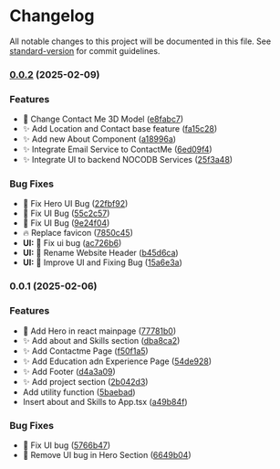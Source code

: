 # Changelog

All notable changes to this project will be documented in this file. See [standard-version](https://github.com/conventional-changelog/standard-version) for commit guidelines.

### [0.0.2](https://github.com/fnikolas-r/fnikolas-portfolio/compare/v0.0.1...v0.0.2) (2025-02-09)


### Features

* :art: Change Contact Me 3D Model ([e8fabc7](https://github.com/fnikolas-r/fnikolas-portfolio/commit/e8fabc75da3a2a1f3d601b5197a371e9a28d3d28))
* :sparkles: Add Location and Contact base feature ([fa15c28](https://github.com/fnikolas-r/fnikolas-portfolio/commit/fa15c2833809bf4d7f5f6f0079be856a055925c5))
* :sparkles: Add new About Component ([a18996a](https://github.com/fnikolas-r/fnikolas-portfolio/commit/a18996a5c2a753533190855fcfc62867922d6339))
* :sparkles: Integrate Email Service to ContactMe ([6ed09f4](https://github.com/fnikolas-r/fnikolas-portfolio/commit/6ed09f44c54e91dcce44058236f4a04ad350c80c))
* :sparkles: Integrate UI to backend NOCODB Services ([25f3a48](https://github.com/fnikolas-r/fnikolas-portfolio/commit/25f3a48fc28ecc6109946cf274643994dd700a58))


### Bug Fixes

* :bug: Fix Hero UI Bug ([22fbf92](https://github.com/fnikolas-r/fnikolas-portfolio/commit/22fbf92b317ab8bf087d96d5cc90d61dafaa4c6c))
* :bug: Fix UI Bug ([55c2c57](https://github.com/fnikolas-r/fnikolas-portfolio/commit/55c2c57a9d83c97353e3feda4cd88e5851a5a1ec))
* :bug: Fix UI Bug ([9e24f04](https://github.com/fnikolas-r/fnikolas-portfolio/commit/9e24f04ce3cef1b6b2463e7e18e4b1d5977ce561))
* :fire: Replace favicon ([7850c45](https://github.com/fnikolas-r/fnikolas-portfolio/commit/7850c45ea4d51387262b1202e868115ec3613e69))
* **UI:** :art: Fix ui bug ([ac726b6](https://github.com/fnikolas-r/fnikolas-portfolio/commit/ac726b6b3cd707f00c23f1a88de81c4bd3a2c636))
* **UI:** :art: Rename Website Header ([b45d6ca](https://github.com/fnikolas-r/fnikolas-portfolio/commit/b45d6ca51ea8913db7e08f387e0e552feda2a33e))
* **UI:** :bug: Improve UI and Fixing Bug ([15a6e3a](https://github.com/fnikolas-r/fnikolas-portfolio/commit/15a6e3a7890b5b0caa85f425d3f1b019a9972690))

### 0.0.1 (2025-02-06)


### Features

* :art: Add Hero in react mainpage ([77781b0](https://github.com/fnikolas-r/fnikolas-portfolio/commit/77781b03df654ff1dfa569d4767ae9697140b6d4))
* :sparkles: Add about and Skills section ([dba8ca2](https://github.com/fnikolas-r/fnikolas-portfolio/commit/dba8ca203eaf9dc004774849a937bae559595403))
* :sparkles: Add Contactme Page ([f50f1a5](https://github.com/fnikolas-r/fnikolas-portfolio/commit/f50f1a5b3c45d6530c2c6c870cd0f11a7b4bd9a1))
* :sparkles: Add Education adn Experience Page ([54de928](https://github.com/fnikolas-r/fnikolas-portfolio/commit/54de9281aa2bf89c54f2b0d247e2f87a3f6db770))
* :sparkles: Add Footer ([d4a3a09](https://github.com/fnikolas-r/fnikolas-portfolio/commit/d4a3a094503b94fde0c59108ed5d81d6803b1f02))
* :sparkles: Add project section ([2b042d3](https://github.com/fnikolas-r/fnikolas-portfolio/commit/2b042d3fa21b986a925b131a148010f1c10c26e8))
* Add utility function ([5baebad](https://github.com/fnikolas-r/fnikolas-portfolio/commit/5baebaddf331e0c35e2ad86732d9f4db51c57897))
* Insert about and Skills to App.tsx ([a49b84f](https://github.com/fnikolas-r/fnikolas-portfolio/commit/a49b84f3d6f71f020005c607fb6ba161254902d5))


### Bug Fixes

* :bug: Fix UI bug ([5766b47](https://github.com/fnikolas-r/fnikolas-portfolio/commit/5766b4772c53ae5af3514749f7f3c4e10e5b5baf))
* :bug: Remove UI bug in Hero Section ([6649b04](https://github.com/fnikolas-r/fnikolas-portfolio/commit/6649b045c560cd38e14eba3aa06d192ca247b960))
